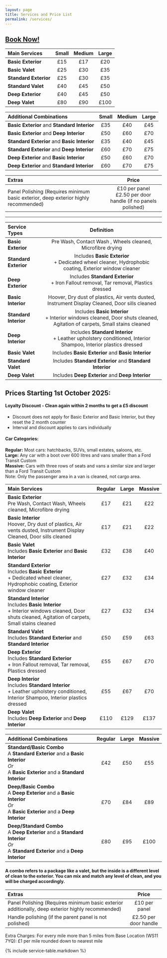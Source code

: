 ```yaml
---
layout: page
title: Services and Price List
permalink: /services/
---
```


## [Book Now!](https://cal.com/rwmvaleting)

| Main Services | Small | Medium | Large |
|:---|:---:|:---:|:---:|
| **Basic Exterior** | £15 | £17 | £20 |
| **Basic Valet**| £25 | £30 | £35 | 
| **Standard Exterior**| £25 | £30 | £35 |
| **Standard Valet**| £40 | £45 | £50 |
| **Deep Exterior**| £40 | £45 | £50 |
| **Deep Valet**| £80 | £90 | £100 |

| Additional Combinations | Small | Medium | Large |
|:---|:---:|:---:|:---:|
| **Basic Exterior** and **Standard Interior** | £35 | £40 | £45 |
| **Basic Exterior** and **Deep Interior** | £50 | £60 | £70 |
| **Standard Exterior**  and **Basic Interior** |  £35 | £40 | £45 |
| **Standard Exterior**  and **Deep Interior** | £60 | £70 | £75 |
| **Deep Exterior**  and **Basic Interior** |  £50 | £60 | £70 |
| **Deep Exterior**  and **Standard Interior** | £60 | £70 | £75 |

| Extras | Price |
|:---|:---:|
| Panel Polishing (Requires minimum basic exterior, deep exterior highly recommended) | £10 per panel <br> £2.50 per door handle (if no panels polished) |

***  

| Service Types | Definition |
|:---|:---:|
|**Basic Exterior** | Pre Wash, Contact Wash , Wheels cleaned, Microfibre drying |
|**Standard Exterior**| Includes **Basic Exterior** <br/> + Dedicated wheel cleaner, Hydrophobic coating, Exterior window cleaner  |
|**Deep Exterior**| Includes **Standard Exterior** <br/> + Iron Fallout removal, Tar removal, Plastics dressed  |
|**Basic Interior**| Hoover, Dry dust of plastics, Air vents dusted, Instrument Display Cleaned, Door sills cleaned |
|**Standard Interior**| Includes **Basic Interior** <br/> + Interior windows cleaned, Door shuts cleaned, Agitation of carpets, Small stains cleaned |
|**Deep Interior**| Includes **Standard Interior** <br/> + Leather upholstery conditioned, Interior Shampoo, Interior plastics dressed |
|**Basic Valet**| Includes **Basic Exterior** and **Basic Interior**  |
|**Standard Valet**| Includes **Standard Exterior** and **Standard Interior**  |
|**Deep Valet** | Includes **Deep Exterior** and **Deep Interior**  |


## Prices Starting 1st October 2025:

#### Loyalty Discount - Clean again within 2 months to get a £5 discount 
 - Discount does not apply for Basic Exterior and Basic Interior, but they reset the 2 month counter
 - Interval and discount applies to cars individually

#### Car Categories:
**Regular:** Most cars: hatchbacks, SUVs, small estates, saloons, etc.  
**Large:** Any car with a boot over 600 litres and vans smaller than a Ford Transit Custom  
**Massive:** Cars with three rows of seats and vans a similar size and larger than a Ford Transit Custom  
Note: Only the passenger area in a van is cleaned, not cargo area.  

| Main Services | Regular | Large | Massive |
|:---|:---:|:---:|:---:|
| **Basic Exterior** <br/> Pre Wash, Contact Wash, Wheels cleaned, Microfibre drying | £17 | £21 | £22 |
|**Basic Interior**  <br/>  Hoover, Dry dust of plastics, Air vents dusted, Instrument Display Cleaned, Door sills cleaned | £17 | £21 | £22 |
| **Basic Valet** <br/> Includes **Basic Exterior** and **Basic Interior** | £32 | £38 | £40 | 
| **Standard Exterior** <br/> Includes **Basic Exterior** <br/> + Dedicated wheel cleaner, Hydrophobic coating, Exterior window cleaner | £27 | £32 | £34 |
|**Standard Interior** <br/> Includes **Basic Interior** <br/> + Interior windows cleaned, Door shuts cleaned, Agitation of carpets, Small stains cleaned | £27 | £32 | £34 |
| **Standard Valet** <br/> Includes **Standard Exterior** and **Standard Interior** | £50 | £59 | £63 |
| **Deep Exterior** <br/> Includes **Standard Exterior** <br/> + Iron Fallout removal, Tar removal, Plastics dressed | £55 | £67 | £70 |
|**Deep Interior** <br/> Includes **Standard Interior** <br/> + Leather upholstery conditioned, Interior Shampoo, Interior plastics dressed | £55 | £67 | £70 |
| **Deep Valet** <br/> Includes **Deep Exterior** and **Deep Interior** | £110 | £129 | £137 |

| Additional Combinations | Regular | Large | Massive |
|:---|:---:|:---:|:---:|
| **Standard/Basic Combo** <br/> A **Standard Exterior** and a **Basic Interior** <br/> *Or* <br/> A **Basic Exterior** and a **Standard Interior** | £42 | £50 | £55 |
| **Deep/Basic Combo** <br/> A **Deep Exterior** and a **Basic Interior** <br/> *Or* <br/> A **Basic Exterior** and a **Deep Interior** | £70 | £84 | £89 |
| **Deep/Standard Combo** <br/> A **Deep Exterior** and a **Standard Interior** <br/> *Or* <br/> A **Standard Exterior** and a **Deep Interior**| £80 | £95 | £100 |

#### A **combo** refers to a package like a valet, but the inside is a different level of clean to the exterior. You can mix and match any level of clean, and you will be charged accordingly.

| Extras | Price |
|:---|:---:|
| Panel Polishing (Requires minimum basic exterior additionally, deep exterior highly recommended) | £10 per panel | 
| Handle polishing (if the parent panel is not polished) | £2.50 per door handle |

Extra Charges:
For every mile more than 5 miles from Base Location (WS11 7YQ): £1 per mile rounded down to nearest mile


{% include service-table.markdown %}
